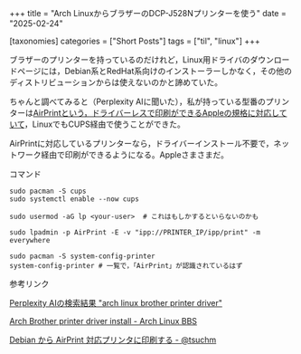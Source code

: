 +++
title = "Arch LinuxからブラザーのDCP-J528Nプリンターを使う"
date = "2025-02-24"

[taxonomies]
categories = ["Short Posts"]
tags = ["til", "linux"]
+++

ブラザーのプリンターを持っているのだけれど，Linux用ドライバのダウンロードページには，Debian系とRedHat系向けのインストーラーしかなく，その他のディストリビューションからは使えないのかと諦めていた。

ちゃんと調べてみると（Perplexity AIに聞いた），私が持っている型番のプリンターは[AirPrintという，ドライバーレスで印刷ができるAppleの規格に対応していて](https://faq.brother.co.jp/app/answers/detail/a_id/12493/~/airprint%E3%81%AE%E4%BD%BF%E3%81%84%E6%96%B9)，LinuxでもCUPS経由で使うことができた。

AirPrintに対応しているプリンターなら，ドライバーインストール不要で，ネットワーク経由で印刷ができるようになる。Appleさまさまだ。

コマンド

```
sudo pacman -S cups
sudo systemctl enable --now cups

sudo usermod -aG lp <your-user>  # これはもしかするといらないのかも

sudo lpadmin -p AirPrint -E -v "ipp://PRINTER_IP/ipp/print" -m everywhere

sudo pacman -S system-config-printer
system-config-printer # 一覧で，「AirPrint」が認識されているはず
```

参考リンク

[Perplexity AIの検索結果 "arch linux brother printer driver"](https://www.perplexity.ai/search/arch-linux-brother-printer-dri-LtmA059aSlKHW4M4el1cGQ)

[Arch Brother printer driver install - Arch Linux BBS](https://bbs.archlinux.org/viewtopic.php?id=276550)

[Debian から AirPrint 対応プリンタに印刷する - @tsuchm](https://qiita.com/tsuchm/items/783bcb07c6a0a4e1db63)

